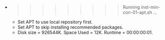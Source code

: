 * >>>>>>>>> Running inst-min-con-01-apt.sh ...
  * Set APT to use local repository first.
  * Set APT to skip installing recommended packages.
  * Disk size = 926544K. Space Used = 12K. Runtime = 00:00:00:01.
